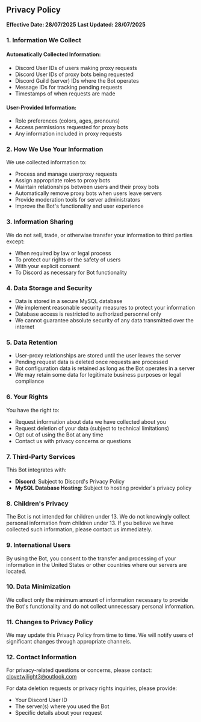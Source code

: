 ## Privacy Policy

**Effective Date: 28/07/2025**
**Last Updated: 28/07/2025**

### 1. Information We Collect

#### Automatically Collected Information:
- Discord User IDs of users making proxy requests
- Discord User IDs of proxy bots being requested
- Discord Guild (server) IDs where the Bot operates
- Message IDs for tracking pending requests
- Timestamps of when requests are made

#### User-Provided Information:
- Role preferences (colors, ages, pronouns)
- Access permissions requested for proxy bots
- Any information included in proxy requests

### 2. How We Use Your Information

We use collected information to:
- Process and manage userproxy requests
- Assign appropriate roles to proxy bots
- Maintain relationships between users and their proxy bots
- Automatically remove proxy bots when users leave servers
- Provide moderation tools for server administrators
- Improve the Bot's functionality and user experience

### 3. Information Sharing

We do not sell, trade, or otherwise transfer your information to third parties except:
- When required by law or legal process
- To protect our rights or the safety of users
- With your explicit consent
- To Discord as necessary for Bot functionality

### 4. Data Storage and Security

- Data is stored in a secure MySQL database
- We implement reasonable security measures to protect your information
- Database access is restricted to authorized personnel only
- We cannot guarantee absolute security of any data transmitted over the internet

### 5. Data Retention

- User-proxy relationships are stored until the user leaves the server
- Pending request data is deleted once requests are processed
- Bot configuration data is retained as long as the Bot operates in a server
- We may retain some data for legitimate business purposes or legal compliance

### 6. Your Rights

You have the right to:
- Request information about data we have collected about you
- Request deletion of your data (subject to technical limitations)
- Opt out of using the Bot at any time
- Contact us with privacy concerns or questions

### 7. Third-Party Services

This Bot integrates with:
- **Discord**: Subject to Discord's Privacy Policy
- **MySQL Database Hosting**: Subject to hosting provider's privacy policy

### 8. Children's Privacy

The Bot is not intended for children under 13. We do not knowingly collect personal information from children under 13. If you believe we have collected such information, please contact us immediately.

### 9. International Users

By using the Bot, you consent to the transfer and processing of your information in the United States or other countries where our servers are located.

### 10. Data Minimization

We collect only the minimum amount of information necessary to provide the Bot's functionality and do not collect unnecessary personal information.

### 11. Changes to Privacy Policy

We may update this Privacy Policy from time to time. We will notify users of significant changes through appropriate channels.

### 12. Contact Information

For privacy-related questions or concerns, please contact: clovetwilight3@outlook.com

For data deletion requests or privacy rights inquiries, please provide:
- Your Discord User ID
- The server(s) where you used the Bot
- Specific details about your request

